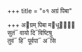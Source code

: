 +++
title = "०१ अग्रं पिबा"

+++
अ᳓ग्रम् पिबा म᳓धूनां᳐  
सुतं᳓ वायो दि᳓विष्टिषु  
तुवं᳓ हि᳓ पूर्वपा᳓ अ᳓सि
